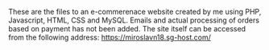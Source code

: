 These are the files to an e-commerenace website created by me using PHP, Javascript, HTML, CSS and MySQL. 
Emails and actual processing of orders based on payment has not been added. 
The site itself can be accessed from the following address: https://miroslavn18.sg-host.com/
